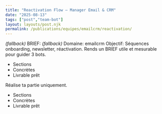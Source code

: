 ```yaml
---
title: "Reactivation Flow — Manager Email & CRM"
date: "2025-08-13"
tags: ["post","team-bot"]
layout: layouts/post.njk
permalink: /publications/equipes/emailcrm/reactivation/
---
```

*(fallback)* BRIEF:
*(fallback)* Domaine: emailcrm
Objectif: Séquences onboarding, newsletter, réactivation.
Rends un BRIEF utile et mesurable pour guider 3 bots.

- Sections
- Concrètes
- Livrable prêt

Réalise ta partie uniquement.

- Sections
- Concrètes
- Livrable prêt
